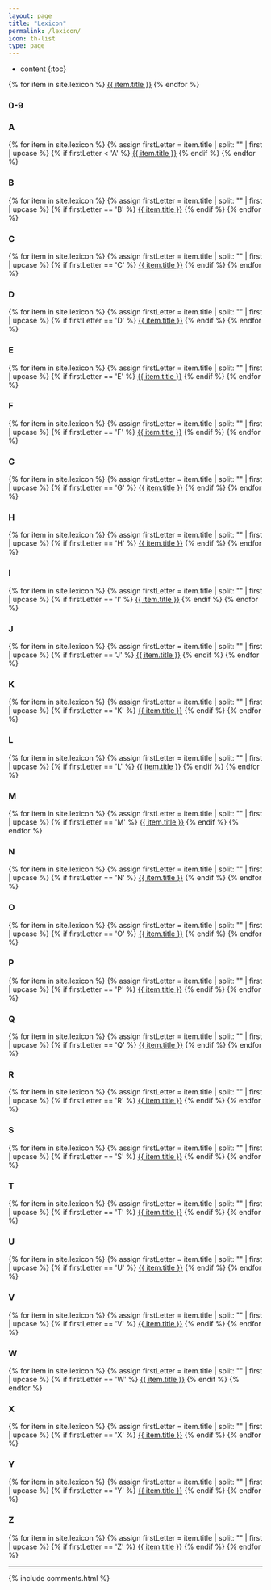 ```yaml
---
layout: page
title: "Lexicon"
permalink: /lexicon/
icon: th-list
type: page
---
```


* content
{:toc}

{% for item in site.lexicon %}
<a href="{{ item.url }}">{{ item.title }}</a>
{% endfor %}

### 0-9
### A
{% for item in site.lexicon %}
{% assign firstLetter = item.title | split: "" | first | upcase %}
{% if firstLetter < 'A' %}
<a href="{{ item.url }}">{{ item.title }}</a>
{% endif %}
{% endfor %}
### B
{% for item in site.lexicon %}
{% assign firstLetter = item.title | split: "" | first | upcase %}
{% if firstLetter == 'B' %}
<a href="{{ item.url }}">{{ item.title }}</a>
{% endif %}
{% endfor %}
### C
{% for item in site.lexicon %}
{% assign firstLetter = item.title | split: "" | first | upcase %}
{% if firstLetter == 'C' %}
<a href="{{ item.url }}">{{ item.title }}</a>
{% endif %}
{% endfor %}
### D
{% for item in site.lexicon %}
{% assign firstLetter = item.title | split: "" | first | upcase %}
{% if firstLetter == 'D' %}
<a href="{{ item.url }}">{{ item.title }}</a>
{% endif %}
{% endfor %}
### E
{% for item in site.lexicon %}
{% assign firstLetter = item.title | split: "" | first | upcase %}
{% if firstLetter == 'E' %}
<a href="{{ item.url }}">{{ item.title }}</a>
{% endif %}
{% endfor %}
### F
{% for item in site.lexicon %}
{% assign firstLetter = item.title | split: "" | first | upcase %}
{% if firstLetter == 'F' %}
<a href="{{ item.url }}">{{ item.title }}</a>
{% endif %}
{% endfor %}
### G
{% for item in site.lexicon %}
{% assign firstLetter = item.title | split: "" | first | upcase %}
{% if firstLetter == 'G' %}
<a href="{{ item.url }}">{{ item.title }}</a>
{% endif %}
{% endfor %}
### H
{% for item in site.lexicon %}
{% assign firstLetter = item.title | split: "" | first | upcase %}
{% if firstLetter == 'H' %}
<a href="{{ item.url }}">{{ item.title }}</a>
{% endif %}
{% endfor %}
### I
{% for item in site.lexicon %}
{% assign firstLetter = item.title | split: "" | first | upcase %}
{% if firstLetter == 'I' %}
<a href="{{ item.url }}">{{ item.title }}</a>
{% endif %}
{% endfor %}
### J
{% for item in site.lexicon %}
{% assign firstLetter = item.title | split: "" | first | upcase %}
{% if firstLetter == 'J' %}
<a href="{{ item.url }}">{{ item.title }}</a>
{% endif %}
{% endfor %}
### K
{% for item in site.lexicon %}
{% assign firstLetter = item.title | split: "" | first | upcase %}
{% if firstLetter == 'K' %}
<a href="{{ item.url }}">{{ item.title }}</a>
{% endif %}
{% endfor %}
### L
{% for item in site.lexicon %}
{% assign firstLetter = item.title | split: "" | first | upcase %}
{% if firstLetter == 'L' %}
<a href="{{ item.url }}">{{ item.title }}</a>
{% endif %}
{% endfor %}
### M
{% for item in site.lexicon %}
{% assign firstLetter = item.title | split: "" | first | upcase %}
{% if firstLetter == 'M' %}
<a href="{{ item.url }}">{{ item.title }}</a>
{% endif %}
{% endfor %}
### N
{% for item in site.lexicon %}
{% assign firstLetter = item.title | split: "" | first | upcase %}
{% if firstLetter == 'N' %}
<a href="{{ item.url }}">{{ item.title }}</a>
{% endif %}
{% endfor %}
### O
{% for item in site.lexicon %}
{% assign firstLetter = item.title | split: "" | first | upcase %}
{% if firstLetter == 'O' %}
<a href="{{ item.url }}">{{ item.title }}</a>
{% endif %}
{% endfor %}
### P
{% for item in site.lexicon %}
{% assign firstLetter = item.title | split: "" | first | upcase %}
{% if firstLetter == 'P' %}
<a href="{{ item.url }}">{{ item.title }}</a>
{% endif %}
{% endfor %}
### Q
{% for item in site.lexicon %}
{% assign firstLetter = item.title | split: "" | first | upcase %}
{% if firstLetter == 'Q' %}
<a href="{{ item.url }}">{{ item.title }}</a>
{% endif %}
{% endfor %}
### R
{% for item in site.lexicon %}
{% assign firstLetter = item.title | split: "" | first | upcase %}
{% if firstLetter == 'R' %}
<a href="{{ item.url }}">{{ item.title }}</a>
{% endif %}
{% endfor %}
### S
{% for item in site.lexicon %}
{% assign firstLetter = item.title | split: "" | first | upcase %}
{% if firstLetter == 'S' %}
<a href="{{ item.url }}">{{ item.title }}</a>
{% endif %}
{% endfor %}
### T
{% for item in site.lexicon %}
{% assign firstLetter = item.title | split: "" | first | upcase %}
{% if firstLetter == 'T' %}
<a href="{{ item.url }}">{{ item.title }}</a>
{% endif %}
{% endfor %}
### U
{% for item in site.lexicon %}
{% assign firstLetter = item.title | split: "" | first | upcase %}
{% if firstLetter == 'U' %}
<a href="{{ item.url }}">{{ item.title }}</a>
{% endif %}
{% endfor %}
### V
{% for item in site.lexicon %}
{% assign firstLetter = item.title | split: "" | first | upcase %}
{% if firstLetter == 'V' %}
<a href="{{ item.url }}">{{ item.title }}</a>
{% endif %}
{% endfor %}
### W
{% for item in site.lexicon %}
{% assign firstLetter = item.title | split: "" | first | upcase %}
{% if firstLetter == 'W' %}
<a href="{{ item.url }}">{{ item.title }}</a>
{% endif %}
{% endfor %}
### X
{% for item in site.lexicon %}
{% assign firstLetter = item.title | split: "" | first | upcase %}
{% if firstLetter == 'X' %}
<a href="{{ item.url }}">{{ item.title }}</a>
{% endif %}
{% endfor %}
### Y
{% for item in site.lexicon %}
{% assign firstLetter = item.title | split: "" | first | upcase %}
{% if firstLetter == 'Y' %}
<a href="{{ item.url }}">{{ item.title }}</a>
{% endif %}
{% endfor %}
### Z
{% for item in site.lexicon %}
{% assign firstLetter = item.title | split: "" | first | upcase %}
{% if firstLetter == 'Z' %}
<a href="{{ item.url }}">{{ item.title }}</a>
{% endif %}
{% endfor %}



***


{% include comments.html %}

